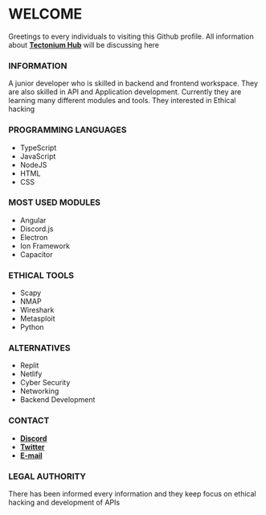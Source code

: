 # WELCOME
Greetings to every individuals to visiting this Github profile. All information about **[Tectonium Hub](https://github.com/tectoniumhub)** will be discussing here

### INFORMATION
A junior developer who is skilled in backend and frontend workspace. They are also skilled in API and Application development. Currently they are learning many different modules and tools. They interested in Ethical hacking

### PROGRAMMING LANGUAGES
- TypeScript
- JavaScript
- NodeJS
- HTML
- CSS

### MOST USED MODULES
- Angular
- Discord.js
- Electron
- Ion Framework
- Capacitor

### ETHICAL TOOLS
- Scapy
- NMAP
- Wireshark
- Metasploit
- Python

### ALTERNATIVES
- Replit
- Netlify
- Cyber Security
- Networking
- Backend Development

### CONTACT
- **[Discord](https://discord.com/users/946076261623685211)**
- **[Twitter](https://x.com/tectoniumhub?t=qUd3O7HaHAU2aS7GrlHpHg&s=09)**
- **[E-mail](tectoniumhub@proton.me)**

### LEGAL AUTHORITY
There has been informed every information and they keep focus on ethical hacking and development of APIs
